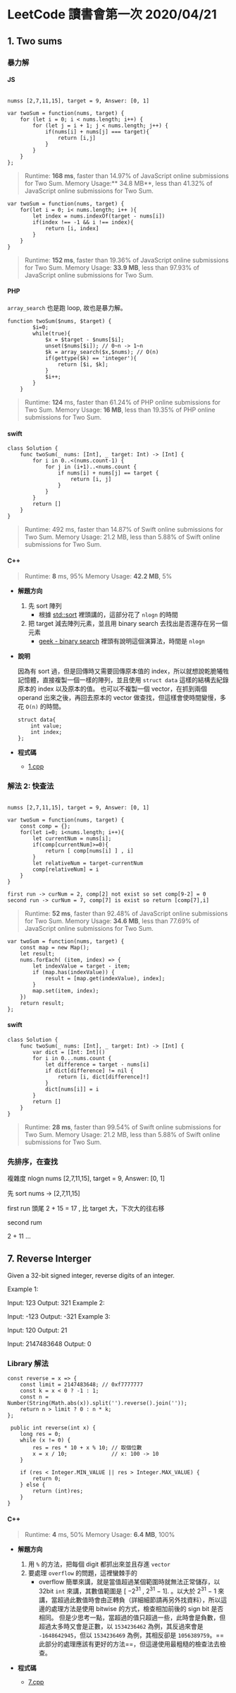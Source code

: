# LeetCode 讀書會第一次 2020/04/21

## 1. Two sums

### 暴力解

#### JS
```javascript=

numss [2,7,11,15], target = 9, Answer: [0, 1]

var twoSum = function(nums, target) {
    for (let i = 0; i < nums.length; i++) {
        for (let j = i + 1; j < nums.length; j++) {
            if(nums[i] + nums[j] === target){
                return [i,j]
            } 
        }
    }
};
```

>Runtime: **168 ms**, faster than 14.97% of JavaScript online submissions for Two Sum.
Memory Usage:** 34.8 MB**, less than 41.32% of JavaScript online submissions for Two Sum.

```javascript=
var twoSum = function(nums, target) {
    for(let i = 0; i< nums.length; i++ ){
        let index = nums.indexOf(target - nums[i])
        if(index !== -1 && i !== index){
            return [i, index]
        }
    }
}
```
> Runtime: **152 ms**, faster than 19.36% of JavaScript online submissions for Two Sum.
Memory Usage: **33.9 MB**, less than 97.93% of JavaScript online submissions for Two Sum.

#### PHP 
`array_search` 也是跑 loop, 故也是暴力解。
```php=
function twoSum($nums, $target) {
        $i=0;
        while(true){
            $x = $target - $nums[$i];
            unset($nums[$i]); // 0~n -> 1~n
            $k = array_search($x,$nums); // O(n) 
            if(gettype($k) == 'integer'){
                return [$i, $k];
            }
            $i++;
        }
    }
```

> Runtime: **124** ms, faster than 61.24% of PHP online submissions for Two Sum.
Memory Usage: **16 MB**, less than 19.35% of PHP online submissions for Two Sum.

#### swift
```swift=
class Solution {
    func twoSum(_ nums: [Int], _ target: Int) -> [Int] {
        for i in 0..<(nums.count-1) {
            for j in (i+1)..<nums.count {
                if nums[i] + nums[j] == target {
                    return [i, j]
                }
            }
        }
        return []
    }
}
```
>Runtime: 492 ms, faster than 14.87% of Swift online submissions for Two Sum.
Memory Usage: 21.2 MB, less than 5.88% of Swift online submissions for Two Sum.

#### C++

> Runtime: **8** ms, 95%
    Memory Usage: **42.2 MB**, 5%

- **解題方向**

    1. 先 sort 陣列 
        - 根據 [std::sort](https://en.cppreference.com/w/cpp/algorithm/sort) 裡頭講的，這部分花了 `nlogn` 的時間 
    2. 把 target 減去陣列元素，並且用 binary search 去找出是否還存在另一個元素
        - [geek - binary search](https://www.geeksforgeeks.org/binary-search/) 裡頭有說明這個演算法，時間是 `nlogn` 

- **說明**
    
    因為有 sort 過，但是回傳時又需要回傳原本值的 index，所以就想說乾脆犧牲記憶體，直接複製一個一樣的陣列，並且使用 `struct data` 這樣的結構去紀錄原本的 index 以及原本的值。
    也可以不複製一個 vector，在抓到兩個 operand 出來之後，再回去原本的 vector 做查找，但這樣會使時間變慢，多花 `O(n)` 的時間。
    
    ```c=1
    struct data{
        int value;
        int index;
    };
    ```
    
- **程式碼**
    - [1.cpp](https://github.com/Jonec76/LTcode/blob/master/1.cpp)



### 解法 2: 快查法

```javascript=

numss [2,7,11,15], target = 9, Answer: [0, 1]

var twoSum = function(nums, target) {
    const comp = {};
    for(let i=0; i<nums.length; i++){
        let currentNum = nums[i];
        if(comp[currentNum]>=0){
            return [ comp[nums[i] ] , i]
        }
        let relativeNum = target-currentNum
        comp[relativeNum] = i
    }
}

first run -> curNum = 2, comp[2] not exist so set comp[9-2] = 0
second run -> curNum = 7, comp[7] is exist so return [comp[7],i]
```
> Runtime: **52 ms**, faster than 92.48% of JavaScript online submissions for Two Sum.
Memory Usage: **34.6 MB**, less than 77.69% of JavaScript online submissions for Two Sum.

```javascript=
var twoSum = function(nums, target) {
    const map = new Map();
    let result;
    nums.forEach( (item, index) => {
        let indexValue = target - item;
        if (map.has(indexValue)) {
            result = [map.get(indexValue), index];
        }
        map.set(item, index);
    })
    return result;
};
```



#### swift
```swift=
class Solution {
    func twoSum(_ nums: [Int], _ target: Int) -> [Int] {
        var dict = [Int: Int]()
        for i in 0...nums.count {
            let difference = target - nums[i]
            if dict[difference] != nil {
                return [i, dict[difference]!]
            }
            dict[nums[i]] = i
        }
        return []
    }
}
```
>Runtime: **28 ms**, faster than 99.54% of Swift online submissions for Two Sum.
Memory Usage: 21.2 MB, less than 5.88% of Swift online submissions for Two Sum.


### 先排序，在查找

複雜度 nlogn
nums [2,7,11,15], target = 9, Answer: [0, 1]

先 sort nums -> [2,7,11,15]

first run
頭尾 2 + 15 = 17 , 比 target 大，下次大的往右移

second rum

2 + 11 ...


## 7. Reverse Interger

Given a 32-bit signed integer, reverse digits of an integer.

Example 1:

Input: 123
Output: 321
Example 2:

Input: -123
Output: -321
Example 3:

Input: 120
Output: 21

Input: 2147483648
Output: 0

### Library 解法
```javascript=
const reverse = x => {
    const limit = 2147483648; // 0xf7777777
    const k = x < 0 ? -1 : 1;
    const n = Number(String(Math.abs(x)).split('').reverse().join(''));
    return n > limit ? 0 : n * k;
};
```

```java=
 public int reverse(int x) {
    long res = 0;
    while (x != 0) {
        res = res * 10 + x % 10; // 取個位數
        x = x / 10;              // x: 100 -> 10
    }
        
    if (res < Integer.MIN_VALUE || res > Integer.MAX_VALUE) {
        return 0;
    } else {
        return (int)res;
    }
}
```




#### C++

> Runtime: **4** ms, 50%
Memory Usage: **6.4 MB**, 100%

- **解題方向**

    1. 用 `%` 的方法，把每個 digit 都抓出來並且存進 `vector`
    2. 要處理 `overflow` 的問題，這裡蠻棘手的
        - overflow 簡單來講，就是當值超過某個範圍時就無法正常儲存，以 32bit `int` 來講，其數值範圍是 [ $−2^{31}$ ,  $2^{31}$ − 1]. 。以大於 $2^{31}$ − 1 來講，當超過此數值時會由正轉負（詳細細節請再另外找資料），所以這邊的處理方法是使用 bitwise 的方式，檢查相加前後的 sign bit 是否相同。
        但是少思考一點，當超過的值只超過一些，此時會是負數，但超過太多時又會是正數，以 `1534236462` 為例，其反過來會是 `-1648642945`，但以 `1534236469` 為例，其相反卻是 `1056389759`。==此部分的處理應該有更好的方法==，但這邊使用最粗糙的檢查法去檢查。

    
- **程式碼**
    - [7.cpp](https://github.com/Jonec76/LTcode/blob/master/7.cpp)